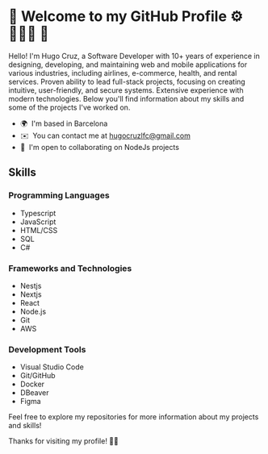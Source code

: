 # 👋 Welcome to my GitHub Profile  ⚙️ 👨🏻‍💻 🚀 

Hello! I'm Hugo Cruz, a Software Developer with 10+ years of experience in designing, developing, and maintaining web and mobile
applications for various industries, including airlines, e-commerce, health, and rental services. Proven ability to
lead full-stack projects, focusing on creating intuitive, user-friendly, and secure systems. Extensive experience
with modern technologies. Below you'll find information about my skills and some of the projects I've worked on.

* 🌍  I'm based in Barcelona
* ✉️  You can contact me at [hugocruzlfc@gmail.com](mailto:hugocruzlfc@gmail.com)
* 🤝  I'm open to collaborating on NodeJs projects


## Skills

### Programming Languages
- Typescript
- JavaScript
- HTML/CSS
- SQL
- C#

### Frameworks and Technologies
- Nestjs
- Nextjs
- React
- Node.js
- Git
- AWS

### Development Tools
- Visual Studio Code
- Git/GitHub
- Docker 
- DBeaver
- Figma


Feel free to explore my repositories for more information about my projects and skills!


Thanks for visiting my profile! 🙌🏻
